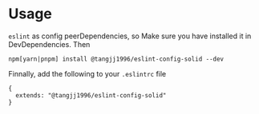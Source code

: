 # Usage

`eslint` as config peerDependencies, so Make sure you have installed it in DevDependencies. Then

```
npm[yarn|pnpm] install @tangjj1996/eslint-config-solid --dev
```

Finnally, add the following to your `.eslintrc` file

```
{
  extends: "@tangjj1996/eslint-config-solid"
}
```
